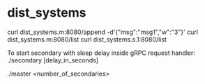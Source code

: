 # dist_systems
curl dist_systems.m:8080/append -d'{"msg":"msg1","w":"3"}'
curl dist_systems.m:8080/list
curl dist_systems.s.1:8080/list

To start secondary with sleep delay inside gRPC request handler:
./secondary [delay_in_seconds]

./master <number_of_secondaries>